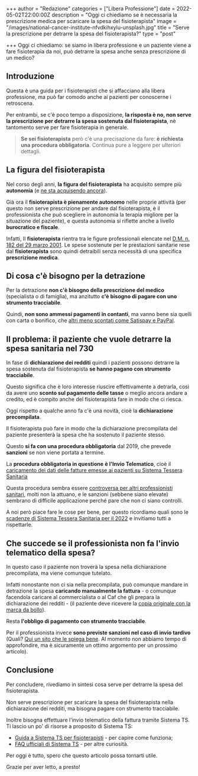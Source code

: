 +++
author = "Redazione"
categories = ["Libera Professione"]
date = 2022-05-02T22:00:00Z
description = "Oggi ci chiediamo se è necessaria la prescrizione medica per scaricare la spesa del fisioterapista"
image = "/images/national-cancer-institute-nfvdkihxylu-unsplash.jpg"
title = "Serve la prescrizione per detrarre la spesa del fisioterapista?"
type = "post"

+++
Oggi ci chiediamo: se siamo in libera professione e un paziente viene a fare fisioterapia da noi, può detrarre la spesa anche senza prescrizione di un medico?

## Introduzione

Questa è una guida per i fisioterapisti che si affacciano alla libera professione, ma può far comodo anche ai pazienti per conoscerne i retroscena.

Per entrambi, se c'è poco tempo a disposizione, **la risposta è no, non serve la prescrizione per detrarre la spesa sostenuta dal fisioterapista**, nè tantomento serve per fare fisioterapia in generale.

> **Se sei fisioterapista** però c'è una precisazione da fare: **è richiesta una procedura obbligatoria**. Continua pure a leggere per ulteriori dettagli.

## La figura del fisioterapista

Nel corso degli anni, **la figura del fisioterapista** ha acquisito sempre più **autonomia** (e [ne sta acquisendo ancora](https://fisioterapisti.org/cosa-c-e-nel-futuro-della-fisioterapia-in-italia/ "Cosa c'è nel futuro della fisioterapia in italia?")).

Già ora il **fisioterapista è pienamente autonomo** nelle proprie attività (per questo non serve prescrizione per andare dal fisioterapista, è il professionista che può scegliere in autonomia la terapia migliore per la situazione del paziente), e questa autonomia si riflette anche a livello **burocratico e fiscale**.

Infatti, Il **fisioterapista** rientra tra le figure professionali elencate nel [D.M. n. 182 del 29 marzo 2001](https://www.gazzettaufficiale.it/eli/id/2001/05/19/001G0233/sg "(GU Serie Generale n.115 del 19-05-2001)"). Le spese sostenute per le prestazioni sanitarie rese dal **fisioterapista** sono quindi detraibili senza necessità di una specifica **prescrizione medica**.

## Di cosa c'è bisogno per la detrazione

Per la detrazione **non c'è bisogno della prescrizione del medico** (specialista o di famiglia), ma anzitutto **c'è bisogno di pagare con uno strumento tracciabile**.

Quindi, **non sono ammessi pagamenti in contanti**, ma vanno bene sia quelli con carta o bonifico, che [altri meno scontati come Satispay e PayPal](https://www.ilsole24ore.com/art/da-satispay-paypal-ok-sconto-fiscale-le-spese-pagate-le-app-ACcCdCEB "Il Sole 24 Ore, Da Satispay a Paypal: ok allo sconto fiscale per le spese pagate con le App").

## Il problema: il paziente che vuole detrarre la spesa sanitaria nel 730

In fase di **dichiarazione dei redditi** quindi i pazienti possono detrarre la spesa sostenuta dal fisioterapista **se hanno pagano con strumento tracciabile**.

Questo significa che è loro interesse riuscire effettivamente a detrarla, così da avere uno **sconto sul pagamento delle tasse** o meglio ancora andare a credito, ed è compito anche del fisioterapista fare in modo che ci riesca.

Oggi rispetto a qualche anno fa c'è una novità, cioè la **dichiarazione precompilata**.

Il fisioterapista può fare in modo che la dichiarazione precompilata del paziente presenterà la spesa che ha sostenuto il paziente stesso.

Questo **si fa con una procedura obbligatoria** dal 2019, che prevede **sanzioni** se non viene portata a termine.

La **procedura obbligatoria in questione** **è l'Invio Telematico**, cioè il [caricamento dei dati delle fatture emesse ai pazienti su Sistema Tessera Sanitaria](https://fisioterapisti.org/guida-al-sistema-tessera-sanitaria-per-i-fisioterapisti-nel-2022/ "Guida a Sistema Tessera Sanitaria 2022 per Fisioterapisti")

Questa procedura sembra essere [controversa per altri professionisti sanitari](https://www.odontoiatria33.it/didomenica/21830/invio-dei-dati-al-sistema-tessera-sanitaria-e-le-pesanti-sanzioni-difficili-da-applicare.html "Invio dei dati al Sistema Tessera Sanitaria e le (pesanti) sanzioni difficili da applicare"), molti non la attuano, e le sanzioni (sebbene siano elevate) sembrano di difficile applicazione perché pare che non ci siano controlli.

A noi però piace fare le cose per bene, per questo ricordiamo quali sono le [scadenze di Sistema Tessera Sanitaria per il 2022](https://fisioterapisti.org/sistema-tessera-sanitaria-aggiornamenti-e-nuove-scadenze-per-il-2022/ "Sistema TS - Nuove Scadenze per il 2022") e invitiamo tutti a rispettarle.

## Che succede se il professionista non fa l'invio telematico della spesa?

In questo caso il paziente non troverà la spesa nella dichiarazione precompilata, ma viene comunque tutelato.

Infatti nonostante non ci sia nella precompilata, può comunque mandare in detrazione la spesa **caricando manualmente la fattura** - o comunque facendola caricare al commercialista o al Caf che gli prepara la dichiarazione dei redditi - (il paziente deve ricevere la [copia originale con la marca da bollo](https://fisioterapisti.org/che-sono-e-come-fare-le-fatture.guida-per-fisioterapisti/ "Guida fatture per fisioterapisti")).

Resta **l'obbligo di pagamento con strumento tracciabile**.

Per il professionista invece **sono previste sanzioni nel caso di invio tardivo** (Quali? [Qui un sito che le spiega bene](https://companysrl.it/sistema-tessera-sanitaria-omessa-comunicazione-delle-informazioni-da-trasmettere/ "Sistema Tessera Sanitaria: l’omessa comunicazione delle informazioni da trasmettere"). Al momento non abbiamo tempo di approfondire, ma è sicuramente un ottimo argomento per un prossimo articolo).

## Conclusione

Per concludere, rivediamo in sintesi cosa serve per detrarre la spesa del fisioterapista.

Non serve prescrizione per scaricare la spesa del fisioterapista nella dichiarazione dei redditi, ma bisogna pagare con strumento tracciabile.

Inoltre bisogna effettuare l'invio telematico della fattura tramite Sistema TS. Ti lascio un po' di risorse a proposito di Sistema TS:

* [Guida a Sistema TS per fisioterapisti](https://fisioterapisti.org/guida-al-sistema-tessera-sanitaria-per-i-fisioterapisti-nel-2022/ "Guida a Sistema TS per Fisioterapisti - 2022") - per capire come funziona;
* [FAQ ufficiali di Sistema TS](https://sistemats1.sanita.finanze.it/portale/spese-sanitarie-faq "FAQ Sistema TS") - per altre curiosità.

Per oggi è tutto, spero che questo articolo possa tornarti utile.

Grazie per aver letto, a presto!